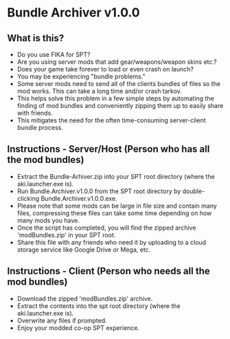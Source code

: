 # Bundle Archiver v1.0.0

## What is this?

-   Do you use FIKA for SPT?
-   Are you using server mods that add gear/weapons/weapon skins etc.?
-   Does your game take forever to load or even crash on launch?
-   You may be experiencing "bundle problems."
-   Some server mods need to send all of the clients bundles of files so the mod works. This can take a long time and/or crash tarkov.
-   This helps solve this problem in a few simple steps by automating the finding of mod bundles and conveniently zipping them up to easily share with friends.
-   This mitigates the need for the often time-consuming server-client bundle process.

## Instructions - Server/Host (Person who has all the mod bundles)

-   Extract the Bundle-Arhiver.zip into your SPT root directory (where the aki.launcher.exe is).
-   Run Bundle.Archiver.v1.0.0 from the SPT root directory by double-clicking Bundle.Archiver.v1.0.0.exe.
-   Please note that some mods can be large in file size and contain many files, compressing these files can take some time depending on how many mods you have.
-   Once the script has completed, you will find the zipped archive 'modBundles.zip' in your SPT root.
-   Share this file with any friends who need it by uploading to a cloud storage service like Google Drive or Mega, etc.

## Instructions - Client (Person who needs all the mod bundles)

-   Download the zipped 'modBundles.zip' archive.
-   Extract the contents into the spt root directory (where the aki.launcher.exe is).
-   Overwrite any files if prompted.
-   Enjoy your modded co-op SPT experience.
